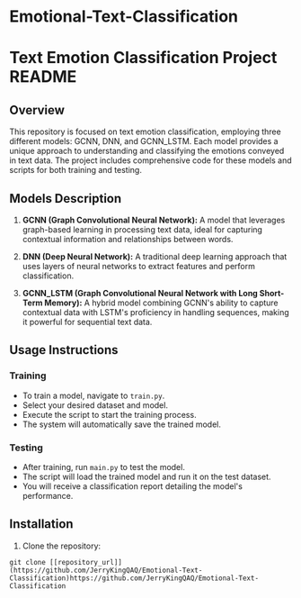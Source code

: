 # Emotional-Text-Classification
# Text Emotion Classification Project README

## Overview

This repository is focused on text emotion classification, employing three different models: GCNN, DNN, and GCNN_LSTM. Each model provides a unique approach to understanding and classifying the emotions conveyed in text data. The project includes comprehensive code for these models and scripts for both training and testing.

## Models Description

1. **GCNN (Graph Convolutional Neural Network):** A model that leverages graph-based learning in processing text data, ideal for capturing contextual information and relationships between words.

2. **DNN (Deep Neural Network):** A traditional deep learning approach that uses layers of neural networks to extract features and perform classification.

3. **GCNN_LSTM (Graph Convolutional Neural Network with Long Short-Term Memory):** A hybrid model combining GCNN's ability to capture contextual data with LSTM's proficiency in handling sequences, making it powerful for sequential text data.

## Usage Instructions

### Training

- To train a model, navigate to `train.py`.
- Select your desired dataset and model.
- Execute the script to start the training process.
- The system will automatically save the trained model.

### Testing

- After training, run `main.py` to test the model.
- The script will load the trained model and run it on the test dataset.
- You will receive a classification report detailing the model's performance.

## Installation

1. Clone the repository:

```git clone [[repository_url]](https://github.com/JerryKingQAQ/Emotional-Text-Classification)https://github.com/JerryKingQAQ/Emotional-Text-Classification```
